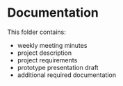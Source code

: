# Documentation

This folder contains:
- weekly meeting minutes
- project description
- project requirements
- prototype presentation draft
- additional required documentation
